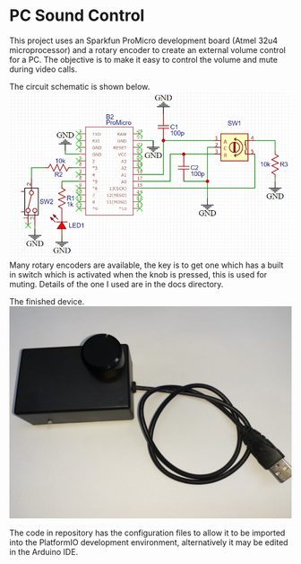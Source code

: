 # PC Sound Control

This project uses an Sparkfun ProMicro development board (Atmel 32u4 microprocessor) and a rotary encoder to create an external volume control for a PC. The objective is to make it easy to control the volume and mute during video calls.

The circuit schematic is shown below.
![Circuit Schematic](./docs/schematic.png)
Many rotary encoders are available, the key is to get one which has a built in switch which is activated when the knob is pressed, this is used for muting. Details of the one I used are in the docs directory.

The finished device.
![Sound Control Device](./docs/sound-control.jpg)

The code in repository has the configuration files to allow it to be imported into the PlatformIO development environment, alternatively it may be edited in the Arduino IDE.
